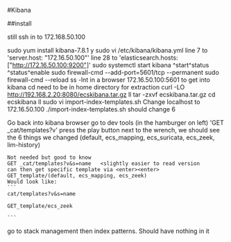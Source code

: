 #Kibana

##install

still ssh in to 172.168.50.100

sudo yum install kibana-7.8.1
y
sudo vi /etc/kibana/kibana.yml
  line 7 to 'server.host: "172.16.50.100"'
  line 28 to 'elasticsearch.hosts: ["http://172.16.50.100:9200"]'
sudo systemctl start kibana
^start^status
^status^enable
sudo firewall-cmd --add-port=5601/tcp --permanent
sudo firewall-cmd --reload
ss -lnt
  in a browser 172.16.50.100:5601 to get into kibana
cd                    need to be in home directory for extraction
curl -LO http://192.168.2.20:8080/ecskibana.tar.gz
ll
tar -zxvf ecskibana.tar.gz
cd ecskibana
ll
sudo vi import-index-templates.sh
  Change localhost to 172.16.50.100
./import-index-templates.sh           should change 6

  Go back into kibana browser
  go to dev tools (in the hamburger on left)
  'GET _cat/templates?v'
  press the play button next to the wrench, we should see the 6 things we changed (default, ecs_mapping, ecs_suricata, ecs_zeek, lim-history)

    Not needed but good to know
    GET _cat/templates?v&s=name   <slightly easier to read version
    can then get specific template via <enter><enter> GET_template/(default, ecs_mapping, ecs_zeek)
    Would look like:
    ```
    cat/templates?v&s=name

    GET_template/ecs_zeek

    ```

  go to stack management then index patterns. Should have nothing in it
